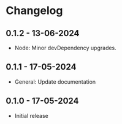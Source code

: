 # Changelog

## 0.1.2 - 13-06-2024

- Node: Minor devDependency upgrades.

## 0.1.1 - 17-05-2024

- General: Update documentation

## 0.1.0 - 17-05-2024

- Initial release